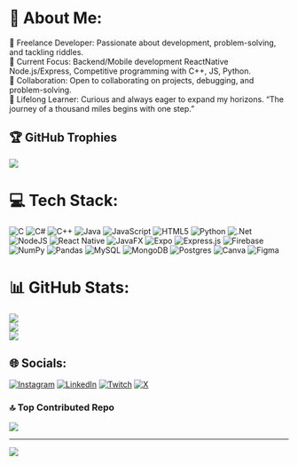 # 💫 About Me:
🔭 Freelance Developer: Passionate about development, problem-solving, and tackling riddles.<br>🌱 Current Focus: Backend/Mobile development ReactNative Node.js/Express, Competitive programming with C++, JS, Python.<br>💞️ Collaboration: Open to collaborating on projects, debugging, and problem-solving.<br>🌟 Lifelong Learner: Curious and always eager to expand my horizons. “The journey of a thousand miles begins with one step.”


## 🏆 GitHub Trophies
![](https://github-profile-trophy.vercel.app/?username=helmi555&theme=radical&no-frame=false&no-bg=true&margin-w=4)


# 💻 Tech Stack:
![C](https://img.shields.io/badge/c-%2300599C.svg?style=for-the-badge&logo=c&logoColor=white) ![C#](https://img.shields.io/badge/c%23-%23239120.svg?style=for-the-badge&logo=csharp&logoColor=white) ![C++](https://img.shields.io/badge/c++-%2300599C.svg?style=for-the-badge&logo=c%2B%2B&logoColor=white) ![Java](https://img.shields.io/badge/java-%23ED8B00.svg?style=for-the-badge&logo=openjdk&logoColor=white) ![JavaScript](https://img.shields.io/badge/javascript-%23323330.svg?style=for-the-badge&logo=javascript&logoColor=%23F7DF1E) ![HTML5](https://img.shields.io/badge/html5-%23E34F26.svg?style=for-the-badge&logo=html5&logoColor=white) ![Python](https://img.shields.io/badge/python-3670A0?style=for-the-badge&logo=python&logoColor=ffdd54) ![.Net](https://img.shields.io/badge/.NET-5C2D91?style=for-the-badge&logo=.net&logoColor=white) ![NodeJS](https://img.shields.io/badge/node.js-6DA55F?style=for-the-badge&logo=node.js&logoColor=white) ![React Native](https://img.shields.io/badge/react_native-%2320232a.svg?style=for-the-badge&logo=react&logoColor=%2361DAFB) ![JavaFX](https://img.shields.io/badge/javafx-%23FF0000.svg?style=for-the-badge&logo=javafx&logoColor=white) ![Expo](https://img.shields.io/badge/expo-1C1E24?style=for-the-badge&logo=expo&logoColor=#D04A37) ![Express.js](https://img.shields.io/badge/express.js-%23404d59.svg?style=for-the-badge&logo=express&logoColor=%2361DAFB) ![Firebase](https://img.shields.io/badge/firebase-a08021?style=for-the-badge&logo=firebase&logoColor=ffcd34) ![NumPy](https://img.shields.io/badge/numpy-%23013243.svg?style=for-the-badge&logo=numpy&logoColor=white) ![Pandas](https://img.shields.io/badge/pandas-%23150458.svg?style=for-the-badge&logo=pandas&logoColor=white) ![MySQL](https://img.shields.io/badge/mysql-4479A1.svg?style=for-the-badge&logo=mysql&logoColor=white) ![MongoDB](https://img.shields.io/badge/MongoDB-%234ea94b.svg?style=for-the-badge&logo=mongodb&logoColor=white) ![Postgres](https://img.shields.io/badge/postgres-%23316192.svg?style=for-the-badge&logo=postgresql&logoColor=white) ![Canva](https://img.shields.io/badge/Canva-%2300C4CC.svg?style=for-the-badge&logo=Canva&logoColor=white) ![Figma](https://img.shields.io/badge/figma-%23F24E1E.svg?style=for-the-badge&logo=figma&logoColor=white)
# 📊 GitHub Stats:
![](https://github-readme-stats.vercel.app/api?username=helmi555&theme=dark&hide_border=false&include_all_commits=true&count_private=false)<br/>
![](https://github-readme-streak-stats.herokuapp.com/?user=helmi555&theme=dark&hide_border=false)<br/>
![](https://github-readme-stats.vercel.app/api/top-langs/?username=helmi555&theme=dark&hide_border=false&include_all_commits=true&count_private=false&layout=compact)

## 🌐 Socials:
[![Instagram](https://img.shields.io/badge/Instagram-%23E4405F.svg?logo=Instagram&logoColor=white)](https://instagram.com/) [![LinkedIn](https://img.shields.io/badge/LinkedIn-%230077B5.svg?logo=linkedin&logoColor=white)](https://linkedin.com/in/) [![Twitch](https://img.shields.io/badge/Twitch-%239146FF.svg?logo=Twitch&logoColor=white)](https://twitch.tv/my_dream55) [![X](https://img.shields.io/badge/X-black.svg?logo=X&logoColor=white)](https://x.com/) 
### 🔝 Top Contributed Repo
![](https://github-contributor-stats.vercel.app/api?username=helmi555&limit=5&theme=dark&combine_all_yearly_contributions=true)

---
[![](https://visitcount.itsvg.in/api?id=helmi555&icon=0&color=0)](https://visitcount.itsvg.in)

<!-- Proudly created with GPRM ( https://gprm.itsvg.in ) -->
